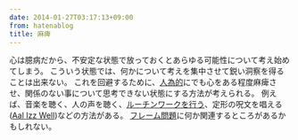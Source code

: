 ```yaml
---
date: 2014-01-27T03:17:13+09:00
from: hatenablog
title: 麻痺
---
```


<p>心は臆病だから、不安定な状態で放っておくとあらゆる可能性について考え始めてしまう。
こういう状態では、何かについて考えを集中させて鋭い洞察を得ることは出来ない。
これを回避するために、<a class="keyword" href="http://d.hatena.ne.jp/keyword/%BF%CD%B0%D9%C5%AA">人為的</a>にでも心をある程度麻痺させ、関係のない事について思考できない状態にする方法が考えられる。
例えば、音楽を聴く、人の声を聴く、<a href="https://www.google.co.jp/search?q=%E3%83%AB%E3%83%BC%E3%83%81%E3%83%B3%E3%83%AF%E3%83%BC%E3%82%AF%E3%82%92%E3%83%95%E3%83%AD%E3%83%BC%E3%81%AE%E3%81%8D%E3%81%A3%E3%81%8B%E3%81%91%E3%81%AB&amp;oq=%E3%83%AB%E3%83%BC%E3%83%81%E3%83%B3%E3%83%AF%E3%83%BC%E3%82%AF%E3%82%92%E3%83%95%E3%83%AD%E3%83%BC%E3%81%AE&amp;aqs=chrome.1.69i57j0.5439j0j7&amp;sourceid=chrome&amp;espv=210&amp;es_sm=91&amp;ie=UTF-8">ルーチンワークを行う</a>、定形の呪文を唱える(<a href="http://ja.wikipedia.org/wiki/%E3%81%8D%E3%81%A3%E3%81%A8%E3%80%81%E3%81%86%E3%81%BE%E3%81%8F%E3%81%84%E3%81%8F">Aal Izz Well</a>)などの方法がある。
<a href="http://ja.wikipedia.org/wiki/%E3%83%95%E3%83%AC%E3%83%BC%E3%83%A0%E5%95%8F%E9%A1%8C">フレーム問題</a>に何か関連するところがあるかもしれない。</p>

